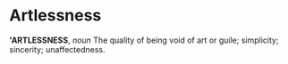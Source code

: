 # Artlessness

**'ARTLESSNESS**, _noun_ The quality of being void of art or guile; simplicity; sincerity; unaffectedness.